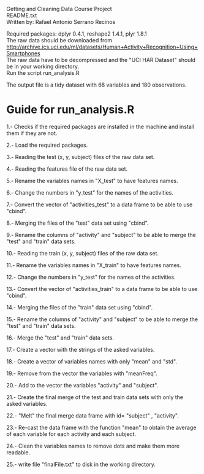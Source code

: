 Getting and Cleaning Data Course Project  
README.txt  
Written by: Rafael Antonio Serrano Recinos  


Required packages: dplyr 0.4.1, reshape2 1.4.1, plyr 1.8.1  
The raw data should be downloaded from  
 http://archive.ics.uci.edu/ml/datasets/Human+Activity+Recognition+Using+Smartphones   
The raw data have to be decompressed and the "UCI HAR Dataset" should be in your working directory.  
Run the script run_analysis.R  

The output file is a tidy dataset with 68 variables and 180 observations.

Guide for run_analysis.R
=========================
1.- Checks if the required packages are installed in the machine and install them if they are not.

2.- Load the required packages.

3.- Reading the test (x, y, subject) files of the raw data set.

4.- Reading the features file of the raw data set.

5.- Rename the variables names in "X_test" to have features names.

6.- Change the numbers in "y_test" for the names of the activities.

7.- Convert the vector of "activities_test" to a data frame to be able to use "cbind".

8.- Merging the files of the "test" data set using "cbind".

9.- Rename the columns of "activity" and "subject" to be able to merge the "test" and "train" data sets.


10.- Reading the train (x, y, subject) files of the raw data set.

11.- Rename the variables names in "X_train" to have features names.

12.- Change the numbers in "y_test" for the names of the activities.

13.- Convert the vector of "activities_train" to a data frame to be able to use "cbind".

14.- Merging the files of the "train" data set using "cbind".

15.- Rename the columns of "activity" and "subject" to be able to merge the "test" and "train" data sets.


16.- Merge the "test" and "train" data sets.

17.- Create a vector with the strings of the asked variables.

18.- Create a vector of variables names with only "mean" and "std".

19.- Remove from the vector the variables with "meanFreq".

20.- Add to the vector the variables "activity" and "subject".  

21.- Create the final merge of the test and train data sets with only the asked variables.


22.- "Melt" the final merge data frame with id= "subject" , "activity".

23.- Re-cast the data frame with the function "mean" to obtain the average of each variable for each activity and each subject.

24.- Clean the variables names to remove dots and make them more readable.

25.- write file "finalFile.txt" to disk in the working directory.


